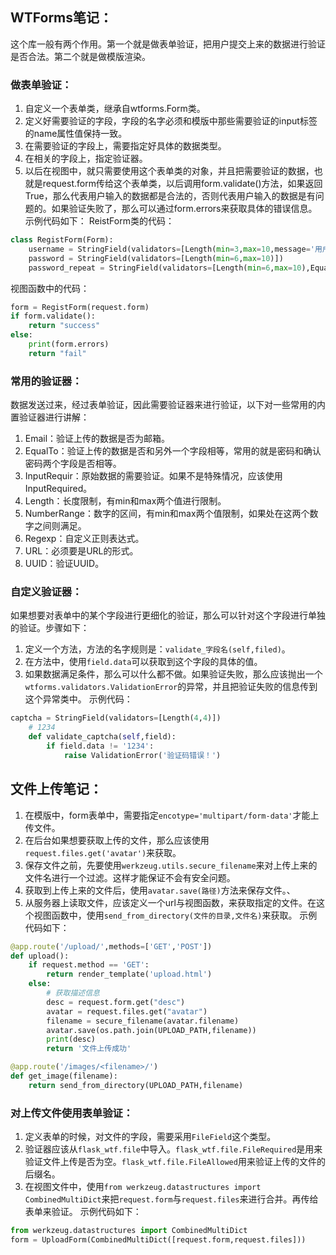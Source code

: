 ## WTForms笔记：
这个库一般有两个作用。第一个就是做表单验证，把用户提交上来的数据进行验证是否合法。第二个就是做模版渲染。

### 做表单验证：
1. 自定义一个表单类，继承自wtforms.Form类。
2. 定义好需要验证的字段，字段的名字必须和模版中那些需要验证的input标签的name属性值保持一致。
3. 在需要验证的字段上，需要指定好具体的数据类型。
4. 在相关的字段上，指定验证器。
5. 以后在视图中，就只需要使用这个表单类的对象，并且把需要验证的数据，也就是request.form传给这个表单类，以后调用form.validate()方法，如果返回True，那么代表用户输入的数据都是合法的，否则代表用户输入的数据是有问题的。如果验证失败了，那么可以通过form.errors来获取具体的错误信息。
示例代码如下：
ReistForm类的代码：
```python
class RegistForm(Form):
    username = StringField(validators=[Length(min=3,max=10,message='用户名长度必须在3到10位之间')])
    password = StringField(validators=[Length(min=6,max=10)])
    password_repeat = StringField(validators=[Length(min=6,max=10),EqualTo("password")])
```
视图函数中的代码：
```python
form = RegistForm(request.form)
if form.validate():
    return "success"
else:
    print(form.errors)
    return "fail"
```


### 常用的验证器：
数据发送过来，经过表单验证，因此需要验证器来进行验证，以下对一些常用的内置验证器进行讲解：
1. Email：验证上传的数据是否为邮箱。
2. EqualTo：验证上传的数据是否和另外一个字段相等，常用的就是密码和确认密码两个字段是否相等。
3. InputRequir：原始数据的需要验证。如果不是特殊情况，应该使用InputRequired。
3. Length：长度限制，有min和max两个值进行限制。
4. NumberRange：数字的区间，有min和max两个值限制，如果处在这两个数字之间则满足。
5. Regexp：自定义正则表达式。
6. URL：必须要是URL的形式。
7. UUID：验证UUID。

### 自定义验证器：
如果想要对表单中的某个字段进行更细化的验证，那么可以针对这个字段进行单独的验证。步骤如下：
1. 定义一个方法，方法的名字规则是：`validate_字段名(self,filed)`。
2. 在方法中，使用`field.data`可以获取到这个字段的具体的值。
3. 如果数据满足条件，那么可以什么都不做。如果验证失败，那么应该抛出一个`wtforms.validators.ValidationError`的异常，并且把验证失败的信息传到这个异常类中。
示例代码：
```python
captcha = StringField(validators=[Length(4,4)])
    # 1234
    def validate_captcha(self,field):
        if field.data != '1234':
            raise ValidationError('验证码错误！')
```


## 文件上传笔记：
1. 在模版中，form表单中，需要指定`encotype='multipart/form-data'`才能上传文件。
2. 在后台如果想要获取上传的文件，那么应该使用`request.files.get('avatar')`来获取。
3. 保存文件之前，先要使用`werkzeug.utils.secure_filename`来对上传上来的文件名进行一个过滤。这样才能保证不会有安全问题。 
4. 获取到上传上来的文件后，使用`avatar.save(路径)`方法来保存文件。、
5. 从服务器上读取文件，应该定义一个url与视图函数，来获取指定的文件。在这个视图函数中，使用`send_from_directory(文件的目录,文件名)`来获取。
示例代码如下：

```python
@app.route('/upload/',methods=['GET','POST'])
def upload():
    if request.method == 'GET':
        return render_template('upload.html')
    else:
        # 获取描述信息
        desc = request.form.get("desc")
        avatar = request.files.get("avatar")
        filename = secure_filename(avatar.filename)
        avatar.save(os.path.join(UPLOAD_PATH,filename))
        print(desc)
        return '文件上传成功'

@app.route('/images/<filename>/')
def get_image(filename):
    return send_from_directory(UPLOAD_PATH,filename)
```


### 对上传文件使用表单验证：
1. 定义表单的时候，对文件的字段，需要采用`FileField`这个类型。
2. 验证器应该从`flask_wtf.file`中导入。`flask_wtf.file.FileRequired`是用来验证文件上传是否为空。`flask_wtf.file.FileAllowed`用来验证上传的文件的后缀名。
3. 在视图文件中，使用`from werkzeug.datastructures import CombinedMultiDict`来把`request.form`与`request.files`来进行合并。再传给表单来验证。
示例代码如下：
```python
from werkzeug.datastructures import CombinedMultiDict
form = UploadForm(CombinedMultiDict([request.form,request.files]))
```
